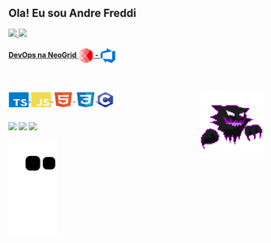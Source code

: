 ## Ola! Eu sou Andre Freddi 
 <div>
  <a href="https://github.com/andrefreddi">
  <img height="180em" src="https://github-readme-stats.vercel.app/api?username=andrefreddi&show_icons=true&theme=dracula&include_all_commits=true&count_private=true"/>
  <img height="180em" src="https://github-readme-stats.vercel.app/api/top-langs/?username=andrefreddi&layout=compact&langs_count=7&theme=dracula"/>
</div>

 <div>
  <h4>DevOps na NeoGrid  
  <img align="center" alt="neogrid" height="30" width="30" src="https://github.com/andrefreddi/andrefreddi/blob/main/imagens/icon.png">
   -
  <img align="center" alt="azuredevops" height="30" width="30" src="https://github.com/andrefreddi/andrefreddi/blob/main/imagens/azureicon.png">
 </div>
  
  #
  
 <div style="display: inline_block"><br>
  <img align="center" alt="Ts" height="30" width="40" src="https://raw.githubusercontent.com/devicons/devicon/master/icons/typescript/typescript-plain.svg">
  <img align="center" alt="Js" height="30" width="40" src="https://raw.githubusercontent.com/devicons/devicon/master/icons/javascript/javascript-plain.svg">
  <img align="center" alt="HTML" height="30" width="40" src="https://raw.githubusercontent.com/devicons/devicon/master/icons/html5/html5-original.svg">
  <img align="center" alt="CSS" height="30" width="40" src="https://raw.githubusercontent.com/devicons/devicon/master/icons/css3/css3-original.svg">
  <img align="center" alt="C" height="30" width="30" src="https://github.com/andrefreddi/andrefreddi/blob/main/imagens/c.png">
  <img align="right"  alt="gif"   height="128" width="128" src="https://github.com/andrefreddi/andrefreddi/blob/main/imagens/5.gif">
</div>
 
 ##
 
 <div> 
  <a href="https://www.instagram.com/andrefredd/" target="_blank"><img src="https://img.shields.io/badge/-Instagram-%23E4405F?style=for-the-badge&logo=instagram&logoColor=white" target="_blank"></a> 
  <a href = "andre.nenum@hotmail.com"><img src="https://img.shields.io/badge/-Gmail-%23333?style=for-the-badge&logo=gmail&logoColor=white" target="_blank"></a>
  <a href="https://www.linkedin.com/in/andré-freddi-b669391b6/" target="_blank"><img src="https://img.shields.io/badge/-LinkedIn-%230077B5?style=for-the-badge&logo=linkedin&logoColor=white" target="_blank"></a> 
 
  ![Snake animation](https://github.com/rafaballerini/rafaballerini/blob/output/github-contribution-grid-snake.svg)
 
</div>
